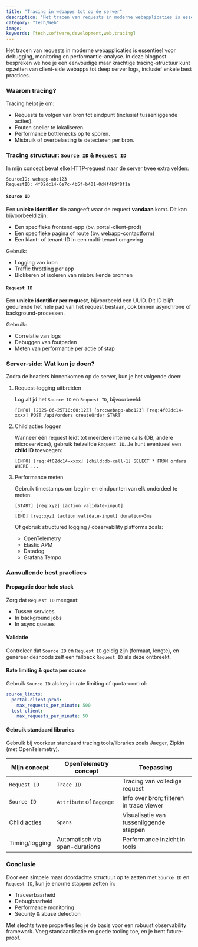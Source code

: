 ```yaml
---
title: "Tracing in webapps tot op de server"
description: "Het tracen van requests in moderne webapplicaties is essentieel voor debugging, monitoring en performantie-analyse. In deze blogpost bespreken we hoe je een eenvoudige maar krachtige tracing-structuur kunt opzetten van client-side webapps tot deep server logs, inclusief enkele best practices."
category: "Tech/Web"
image:
keywords: [tech,software,development,web,tracing]
---
```


Het tracen van requests in moderne webapplicaties is essentieel voor debugging, monitoring en performantie-analyse. In deze blogpost bespreken we hoe je een eenvoudige maar krachtige tracing-structuur kunt opzetten van client-side webapps tot deep server logs, inclusief enkele best practices.

### Waarom tracing?

Tracing helpt je om:

* Requests te volgen van bron tot eindpunt (inclusief tussenliggende acties).
* Fouten sneller te lokaliseren.
* Performance bottlenecks op te sporen.
* Misbruik of overbelasting te detecteren per bron.

### Tracing structuur: `Source ID` & `Request ID`

In mijn concept bevat elke HTTP-request naar de server twee extra velden:

```
SourceID: webapp-abc123
RequestID: 4f02dc14-6e7c-4b5f-b401-0d4f4b9f8f1a
```

#### `Source ID`

Een **unieke identifier** die aangeeft waar de request **vandaan** komt. Dit kan bijvoorbeeld zijn:

* Een specifieke frontend-app (bv. portal-client-prod)
* Een specifieke pagina of route (bv. webapp-contactform)
* Een klant- of tenant-ID in een multi-tenant omgeving

Gebruik:

* Logging van bron
* Traffic throttling per app
* Blokkeren of isoleren van misbruikende bronnen

#### `Request ID`

Een **unieke identifier per request**, bijvoorbeeld een UUID. Dit ID blijft gedurende het hele pad van het request bestaan, ook binnen asynchrone of background-processen.

Gebruik:

* Correlatie van logs
* Debuggen van foutpaden
* Meten van performantie per actie of stap

### Server-side: Wat kun je doen?

Zodra de headers binnenkomen op de server, kun je het volgende doen:

1. Request-logging uitbreiden

    Log altijd het `Source ID` en `Request ID`, bijvoorbeeld:

    ```
    [INFO] [2025-06-25T10:00:12Z] [src:webapp-abc123] [req:4f02dc14-xxxx] POST /api/orders createOrder START
    ```

2. Child acties loggen

    Wanneer één request leidt tot meerdere interne calls (DB, andere microservices), gebruik hetzelfde `Request ID`. Je kunt eventueel een **child ID** toevoegen:

    ```
    [INFO] [req:4f02dc14-xxxx] [child:db-call-1] SELECT * FROM orders WHERE ...
    ```

3. Performance meten

    Gebruik timestamps om begin- en eindpunten van elk onderdeel te meten:

    ```
    [START] [req:xyz] [action:validate-input]
    ...
    [END] [req:xyz] [action:validate-input] duration=3ms
    ```

    Of gebruik structured logging / observability platforms zoals:

    * OpenTelemetry
    * Elastic APM
    * Datadog
    * Grafana Tempo

### Aanvullende best practices

#### Propagatie door hele stack

Zorg dat `Request ID` meegaat:

* Tussen services
* In background jobs
* In async queues

#### Validatie

Controleer dat `Source ID` en `Request ID` geldig zijn (formaat, lengte), en genereer desnoods zelf een fallback `Request ID` als deze ontbreekt.

#### Rate limiting & quota per source

Gebruik `Source ID` als key in rate limiting of quota-control:

```yaml
source_limits:
  portal-client-prod:
    max_requests_per_minute: 500
  test-client:
    max_requests_per_minute: 50
```

#### Gebruik standaard libraries

Gebruik bij voorkeur standaard tracing tools/libraries zoals Jaeger, Zipkin (met OpenTelemetry).

| Mijn concept   | OpenTelemetry concept          | Toepassing                               |
| -------------- | ------------------------------ | ---------------------------------------- |
| `Request ID`   | `Trace ID`                     | Tracing van volledige request            |
| `Source ID`    | `Attribute` of `Baggage`       | Info over bron; filteren in trace viewer |
| Child acties   | `Spans`                        | Visualisatie van tussenliggende stappen  |
| Timing/logging | Automatisch via span-durations | Performance inzicht in tools             |


### Conclusie

Door een simpele maar doordachte structuur op te zetten met `Source ID` en `Request ID`, kun je enorme stappen zetten in:

* Traceerbaarheid
* Debugbaarheid
* Performance monitoring
* Security & abuse detection

Met slechts twee properties leg je de basis voor een robuust observability framework. Voeg standaardisatie en goede tooling toe, en je bent future-proof.

